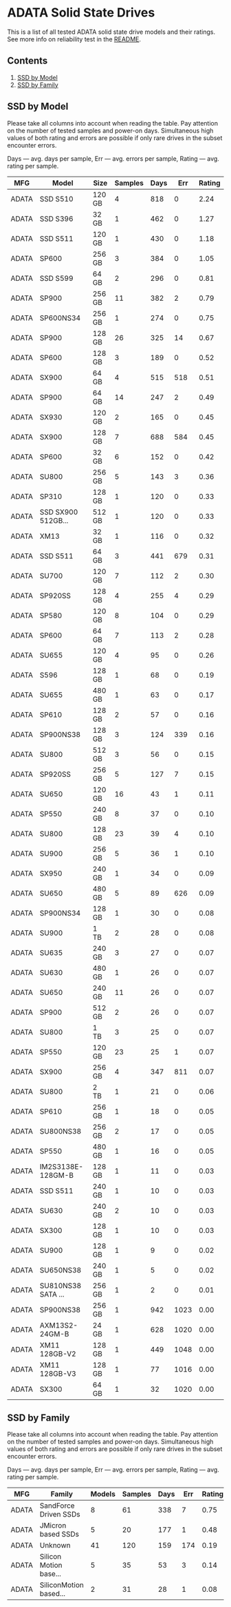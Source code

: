 ADATA Solid State Drives
========================

This is a list of all tested ADATA solid state drive models and their ratings. See
more info on reliability test in the [README](https://github.com/linuxhw/SMART).

Contents
--------

1. [ SSD by Model  ](#ssd-by-model)
2. [ SSD by Family ](#ssd-by-family)

SSD by Model
------------

Please take all columns into account when reading the table. Pay attention on the
number of tested samples and power-on days. Simultaneous high values of both rating
and errors are possible if only rare drives in the subset encounter errors.

Days   — avg. days per sample,
Err    — avg. errors per sample,
Rating — avg. rating per sample.

| MFG       | Model              | Size   | Samples | Days  | Err   | Rating |
|-----------|--------------------|--------|---------|-------|-------|--------|
| ADATA     | SSD S510           | 120 GB | 4       | 818   | 0     | 2.24   |
| ADATA     | SSD S396           | 32 GB  | 1       | 462   | 0     | 1.27   |
| ADATA     | SSD S511           | 120 GB | 1       | 430   | 0     | 1.18   |
| ADATA     | SP600              | 256 GB | 3       | 384   | 0     | 1.05   |
| ADATA     | SSD S599           | 64 GB  | 2       | 296   | 0     | 0.81   |
| ADATA     | SP900              | 256 GB | 11      | 382   | 2     | 0.79   |
| ADATA     | SP600NS34          | 256 GB | 1       | 274   | 0     | 0.75   |
| ADATA     | SP900              | 128 GB | 26      | 325   | 14    | 0.67   |
| ADATA     | SP600              | 128 GB | 3       | 189   | 0     | 0.52   |
| ADATA     | SX900              | 64 GB  | 4       | 515   | 518   | 0.51   |
| ADATA     | SP900              | 64 GB  | 14      | 247   | 2     | 0.49   |
| ADATA     | SX930              | 120 GB | 2       | 165   | 0     | 0.45   |
| ADATA     | SX900              | 128 GB | 7       | 688   | 584   | 0.45   |
| ADATA     | SP600              | 32 GB  | 6       | 152   | 0     | 0.42   |
| ADATA     | SU800              | 256 GB | 5       | 143   | 3     | 0.36   |
| ADATA     | SP310              | 128 GB | 1       | 120   | 0     | 0.33   |
| ADATA     | SSD SX900 512GB... | 512 GB | 1       | 120   | 0     | 0.33   |
| ADATA     | XM13               | 32 GB  | 1       | 116   | 0     | 0.32   |
| ADATA     | SSD S511           | 64 GB  | 3       | 441   | 679   | 0.31   |
| ADATA     | SU700              | 120 GB | 7       | 112   | 2     | 0.30   |
| ADATA     | SP920SS            | 128 GB | 4       | 255   | 4     | 0.29   |
| ADATA     | SP580              | 120 GB | 8       | 104   | 0     | 0.29   |
| ADATA     | SP600              | 64 GB  | 7       | 113   | 2     | 0.28   |
| ADATA     | SU655              | 120 GB | 4       | 95    | 0     | 0.26   |
| ADATA     | S596               | 128 GB | 1       | 68    | 0     | 0.19   |
| ADATA     | SU655              | 480 GB | 1       | 63    | 0     | 0.17   |
| ADATA     | SP610              | 128 GB | 2       | 57    | 0     | 0.16   |
| ADATA     | SP900NS38          | 128 GB | 3       | 124   | 339   | 0.16   |
| ADATA     | SU800              | 512 GB | 3       | 56    | 0     | 0.15   |
| ADATA     | SP920SS            | 256 GB | 5       | 127   | 7     | 0.15   |
| ADATA     | SU650              | 120 GB | 16      | 43    | 1     | 0.11   |
| ADATA     | SP550              | 240 GB | 8       | 37    | 0     | 0.10   |
| ADATA     | SU800              | 128 GB | 23      | 39    | 4     | 0.10   |
| ADATA     | SU900              | 256 GB | 5       | 36    | 1     | 0.10   |
| ADATA     | SX950              | 240 GB | 1       | 34    | 0     | 0.09   |
| ADATA     | SU650              | 480 GB | 5       | 89    | 626   | 0.09   |
| ADATA     | SP900NS34          | 128 GB | 1       | 30    | 0     | 0.08   |
| ADATA     | SU900              | 1 TB   | 2       | 28    | 0     | 0.08   |
| ADATA     | SU635              | 240 GB | 3       | 27    | 0     | 0.07   |
| ADATA     | SU630              | 480 GB | 1       | 26    | 0     | 0.07   |
| ADATA     | SU650              | 240 GB | 11      | 26    | 0     | 0.07   |
| ADATA     | SP900              | 512 GB | 2       | 26    | 0     | 0.07   |
| ADATA     | SU800              | 1 TB   | 3       | 25    | 0     | 0.07   |
| ADATA     | SP550              | 120 GB | 23      | 25    | 1     | 0.07   |
| ADATA     | SX900              | 256 GB | 4       | 347   | 811   | 0.07   |
| ADATA     | SU800              | 2 TB   | 1       | 21    | 0     | 0.06   |
| ADATA     | SP610              | 256 GB | 1       | 18    | 0     | 0.05   |
| ADATA     | SU800NS38          | 256 GB | 2       | 17    | 0     | 0.05   |
| ADATA     | SP550              | 480 GB | 1       | 16    | 0     | 0.05   |
| ADATA     | IM2S3138E-128GM-B  | 128 GB | 1       | 11    | 0     | 0.03   |
| ADATA     | SSD S511           | 240 GB | 1       | 10    | 0     | 0.03   |
| ADATA     | SU630              | 240 GB | 2       | 10    | 0     | 0.03   |
| ADATA     | SX300              | 128 GB | 1       | 10    | 0     | 0.03   |
| ADATA     | SU900              | 128 GB | 1       | 9     | 0     | 0.02   |
| ADATA     | SU650NS38          | 240 GB | 1       | 5     | 0     | 0.02   |
| ADATA     | SU810NS38 SATA ... | 256 GB | 1       | 2     | 0     | 0.01   |
| ADATA     | SP900NS38          | 256 GB | 1       | 942   | 1023  | 0.00   |
| ADATA     | AXM13S2-24GM-B     | 24 GB  | 1       | 628   | 1020  | 0.00   |
| ADATA     | XM11 128GB-V2      | 128 GB | 1       | 449   | 1048  | 0.00   |
| ADATA     | XM11 128GB-V3      | 128 GB | 1       | 77    | 1016  | 0.00   |
| ADATA     | SX300              | 64 GB  | 1       | 32    | 1020  | 0.00   |

SSD by Family
-------------

Please take all columns into account when reading the table. Pay attention on the
number of tested samples and power-on days. Simultaneous high values of both rating
and errors are possible if only rare drives in the subset encounter errors.

Days   — avg. days per sample,
Err    — avg. errors per sample,
Rating — avg. rating per sample.

| MFG       | Family                 | Models | Samples | Days  | Err   | Rating |
|-----------|------------------------|--------|---------|-------|-------|--------|
| ADATA     | SandForce Driven SSDs  | 8      | 61      | 338   | 7     | 0.75   |
| ADATA     | JMicron based SSDs     | 5      | 20      | 177   | 1     | 0.48   |
| ADATA     | Unknown                | 41     | 120     | 159   | 174   | 0.19   |
| ADATA     | Silicon Motion base... | 5      | 35      | 53    | 3     | 0.14   |
| ADATA     | SiliconMotion based... | 2      | 31      | 28    | 1     | 0.08   |
